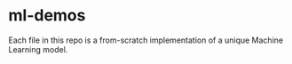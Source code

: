 # ml-demos
Each file in this repo is a from-scratch implementation of a unique Machine Learning model. 

